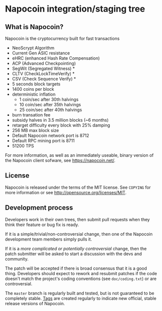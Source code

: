 Napocoin integration/staging tree
================================

What is Napocoin?
----------------

Napocoin is the cryptocurrency built for fast transactions
 - NeoScrypt Algorithm
 - Current Gen ASIC resistance
 - eHRC (enhanced Hash Rate Compensation)
 - ACP (Advanced Checkpointing)
 - SegWit (Segregated Witness) *
 - CLTV (CheckLockTimeVerify) *
 - CSV (Check Sequence Verify) *
 - 5 seconds block targets
 - 1400 coins per block
 - deterministic inflation 
    - 1 coin/sec after 30th halvings
    - 10 coin/sec after 35th halvings
    - 25 coin/sec after 40th halvings
 - burn transation fee
 - subsidy halves in 3.5 million  blocks (~6 months)
 - retarget difficulty every block with 25% damping
 - 256 MB max block size
 - Default Napocoin network port is 8712
 - Default RPC mining port is 8711
 - 51200 TPS

For more information, as well as an immediately useable, binary version of
the Napocoin client sofware, see https://napocoin.net/.

License
-------

Napocoin is released under the terms of the MIT license. See `COPYING` for more
information or see http://opensource.org/licenses/MIT.

Development process
-------------------

Developers work in their own trees, then submit pull requests when they think
their feature or bug fix is ready.

If it is a simple/trivial/non-controversial change, then one of the Napocoin
development team members simply pulls it.

If it is a *more complicated or potentially controversial* change, then the patch
submitter will be asked to start a discussion with the devs and community.

The patch will be accepted if there is broad consensus that it is a good thing.
Developers should expect to rework and resubmit patches if the code doesn't
match the project's coding conventions (see `doc/coding.txt`) or are
controversial.

The `master` branch is regularly built and tested, but is not guaranteed to be
completely stable. [Tags](https://github.com/Zetalon0/Napocoin/tags) are created
regularly to indicate new official, stable release versions of Napocoin.
